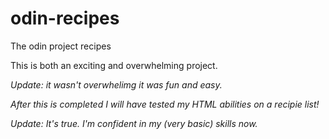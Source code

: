 # odin-recipes
<p> The odin project recipes </p>
This is both an exciting and overwhelming project. 
<p><em>Update: it wasn't overwhelimg it was fun and easy.<em></p>

After this is completed I will have tested my HTML abilities on a recipie list!
<p><em>Update: It's true. I'm confident in my (very basic) skills now.<em></p>